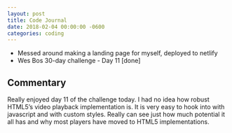 ```yaml
---
layout: post
title: Code Journal
date: 2018-02-04 00:00:00 -0600
categories: coding
---
```


- Messed around making a landing page for myself, deployed to netlify
- Wes Bos 30-day challenge - Day 11 [done]

## Commentary

Really enjoyed day 11 of the challenge today. I had no idea how robust HTML5’s video playback implementation is. It is very easy to hook into with javascript and with custom styles. Really can see just how much potential it all has and why most players have moved to HTML5 implementations.

